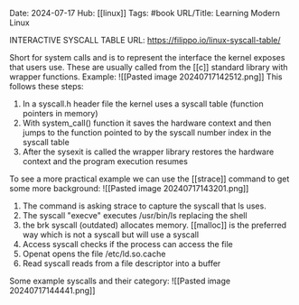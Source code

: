 Date: 2024-07-17
Hub: [[linux]]
Tags: #book
URL/Title: Learning Modern Linux

INTERACTIVE SYSCALL TABLE URL:
https://filippo.io/linux-syscall-table/

Short for system calls and is to represent the interface the kernel exposes that users use. These are usually called from the [[c]] standard library with wrapper functions. 
Example:
![[Pasted image 20240717142512.png]]
This follows these steps:
1. In a syscall.h header file the kernel uses a syscall table (function pointers in memory)
2. With system_call() function it saves the hardware context and then jumps to the function pointed to by the syscall number index in the syscall table
3. After the sysexit is called the wrapper library restores the hardware context and the program execution resumes

To see a more practical example we can use the [[strace]] command to get some more background:
![[Pasted image 20240717143201.png]]
1. The command is asking strace to capture the syscall that ls uses.
2. The syscall "execve" executes /usr/bin/ls replacing the shell
3. the brk syscall (outdated) allocates memory. [[malloc]] is the preferred way which is not a syscall but will use a syscall
4. Access syscall checks if the process can access the file
5. Openat opens the file /etc/ld.so.cache 
6. Read syscall reads from a file descriptor into a buffer

Some example syscalls and their category:
![[Pasted image 20240717144441.png]]
